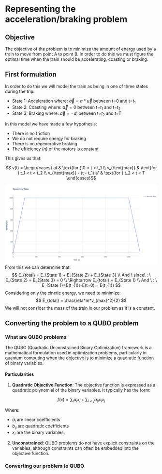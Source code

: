 # Representing the acceleration/braking problem

## Objective

The objective of the problem is to minimize the amount of energy used by a train to move from point A to point B. In order to do this we must figure the optimal time when the train should be accelerating, coasting or braking.

## First formulation

In order to do this we will model the train as being in one of three states during the trip.

- State 1: Acceleration where: $\vec{a}=a*\vec{u}$ between t=0 and t=$t_{1}$
- State 2: Coasting where: $\vec{a}=0$ between t=$t_{1}$ and t=$t_{2}$
- State 3: Braking where: $\vec{a}= -a'$ between t=$t_{2}$ and t=T

In this model we have made a few hypothesis:

- There is no friction
- We do not require energy for braking
- There is no regenerative braking
- The efficiency ($\eta$) of the motors is constant

This gives us that:

```math

v(t) = 
\begin{cases} 
at & \text{for } 0 < t < t_1 \\ 
v_{\text{max}} & \text{for } t_1 < t < t_2 \\ 
v_{\text{max}} - (t - t_1) a' & \text{for } t_2 < t < T 
\end{cases}
```
![Plot1](../Illustrations/newplot.png)
From this we can determine that:
$$
E_{total} = E_{State 1} + E_{State 2} + E_{State 3} \\
And \ since\ : \ E_{State 2} = E_{State 3} = 0 \\
\Rightarrow  E_{total} = E_{State 1} \\
And \ : \ E_{State 1}=E(t_{1})-E(t=0) = E(t_{1})
$$
Considering only the cinetic energy, we need to minimize:
$$
E_{total} = \frac{\eta*m*v_{max}^2}{2}
$$
We will not consider the mass of the train in our problem as it is a constant.

## Converting the problem to a QUBO problem

### What are QUBO problems

The QUBO (Quadratic Unconstrained Binary Optimization) framework is a mathematical formulation used in optimization problems, particularly in quantum computing when the objective is to minimize a quadratic function of binary variables.

#### Particularities

1. **Quadratic Objective Function**: The objective function is expressed as a quadratic polynomial of the binary variables. It typically has the form:

```math
   f(x) = \sum_{i} a_i x_i + \sum_{i < j} b_{ij} x_i x_j
```

   Where:

- $a_{i}$ are linear coefficients
- $b_{ij}$ are quadratic coefficients
- $x_i$ are the binary variables.

2. **Unconstrained**: QUBO problems do not have explicit constraints on the variables, although constraints can often be embedded into the objective function.

### Converting our problem to QUBO

